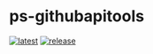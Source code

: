 # ps-githubapitools

[![latest](https://github.com/archmachina/ps-githubapitools/workflows/latest/badge.svg)](https://github.com/archmachina/ps-githubapitools/actions?query=workflow%3Alatest) [![release](https://github.com/archmachina/ps-githubapitools/workflows/release/badge.svg)](https://github.com/archmachina/ps-githubapitools/actions?query=workflow%3Arelease)
